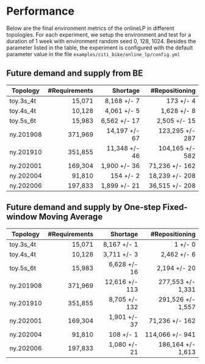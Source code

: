 # Performance

Below are the final environment metrics of the onlineLP in different topologies.
For each experiment, we setup the environment and test for a duration of 1 week
with environment random seed 0, 128, 1024.  Besides the parameter listed in the
table, the experiment is configured with the default parameter value in the file
`examples/citi_bike/online_lp/config.yml`

## Future demand and supply from BE

Topology  | #Requirements | Shortage      | #Repositioning
----------|--------------:|--------------:|----------------:
toy.3s_4t |  15,071       |  8,168 +/-  7 |     173 +/-   4
toy.4s_4t |  10,128       |  4,061 +/-  5 |   1,628 +/-   8
toy.5s_6t |  15,983       |  6,562 +/- 17 |   2,505 +/-  15
ny.201908 | 371,969       | 14,197 +/- 67 | 123,295 +/- 287
ny.201910 | 351,855       | 11,348 +/- 46 | 104,165 +/- 582
ny.202001 | 169,304       |  1,900 +/- 36 |  71,236 +/- 162
ny.202004 |  91,810       |    154 +/-  2 |  18,239 +/- 208
ny.202006 | 197,833       |  1,899 +/- 21 |  36,515 +/- 208

## Future demand and supply by One-step Fixed-window Moving Average

Topology  | #Requirements | Shortage       | #Repositioning
----------|--------------:|---------------:|------------------:
toy.3s_4t |  15,071       |  8,167 +/-   1 |       1 +/-     0
toy.4s_4t |  10,128       |  3,711 +/-   3 |   2,462 +/-     6
toy.5s_6t |  15,983       |  6,628 +/-  16 |   2,194 +/-    20
ny.201908 | 371,969       | 12,616 +/- 113 | 277,553 +/- 1,331
ny.201910 | 351,855       |  8,705 +/- 132 | 291,526 +/- 1,557
ny.202001 | 169,304       |  1,901 +/-  37 |  71,236 +/-   162
ny.202004 |  91,810       |    108 +/-   1 | 114,066 +/-   941
ny.202006 | 197,833       |  1,080 +/-  21 | 186,164 +/- 1,613
